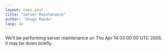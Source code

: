```yaml
---
layout: news_post
title: "Server Maintenance"
author: "Shugo Maeda"
lang: de
---
```


We’ll be performing server maintenance on Thu Apr 14 03:00:00 UTC 2005.
It may be down briefly.

